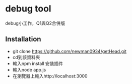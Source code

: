 # debug tool
debug小工作，Q1與Q2合併版

## Installation
- git clone https://github.com/newman0934/getHead.git
- cd到該資料夾
- 輸入npm install 安裝插件
- 輸入node app.js
- 在瀏覽器上輸入http://localhost:3000

